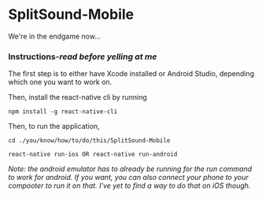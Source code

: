 # SplitSound-Mobile
We're  in the endgame now...

### Instructions-*read before yelling at me*
The first step is to either have Xcode installed or Android Studio, depending which one you want to work on.

Then, install the react-native cli by running
```
npm install -g react-native-cli
```
Then, to run the application,
```
cd ./you/know/how/to/do/this/SplitSound-Mobile

react-native run-ios OR react-native run-android
```
*Note: the android emulator has to already be running for the run command to work for android. If you want, you can also connect your phone to your compooter to run it on that. I've yet to find a way to do that on iOS though.*

